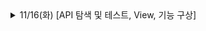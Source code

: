 
<details>
<summary>11/16(화) [API 탐색 및 테스트, View, 기능 구상]</summary>
<div markdown="1">    
	<details>
	<summary>API 탐색 및 테스트</summary>
	<div markdown="1">  
	API 탐색 및 테스트
	
</div>
</details>



<p align="right"><img src="https://img.shields.io/badge/C-A8B9CC?style=flat-square&logo=C&logoColor=white"/></a>&nbsp<img src="https://img.shields.io/badge/Swift-F29661?style=flat-square&logo=Swift&logoColor=white"/></a>&nbsp<img src="https://img.shields.io/badge/Firebase-FFE400?style=flat-square&logo=Firebase&logoColor=white"/></a>&nbsp</h3><img src="https://img.shields.io/badge/Xcode-1575F9?style=flat-square&logo=Xcode&logoColor=white"/><img src="https://img.shields.io/badge/C-A8B9CC?style=flat-square&logo=C&logoColor=white"/>
</p>
